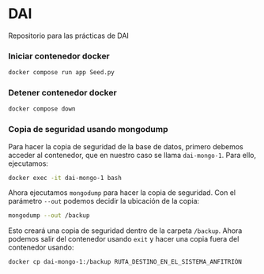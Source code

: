 # DAI

Repositorio para las prácticas de DAI

### Iniciar contenedor docker

```bash
docker compose run app Seed.py
```

### Detener contenedor docker

```bash
docker compose down
```

### Copia de seguridad usando mongodump

Para hacer la copia de seguridad de la base de datos, primero debemos acceder al contenedor, que en nuestro caso se llama `dai-mongo-1`. Para ello, ejecutamos:

```bash
docker exec -it dai-mongo-1 bash
```
Ahora ejecutamos ```mongodump``` para hacer la copia de seguridad. Con el parámetro `--out` podemos decidir la ubicación de la copia:

```bash
mongodump --out /backup
```
Esto creará una copia de seguridad dentro de la carpeta `/backup`. Ahora podemos salir del contenedor usando `exit` y hacer una copia fuera del contenedor usando:

```bash
docker cp dai-mongo-1:/backup RUTA_DESTINO_EN_EL_SISTEMA_ANFITRIÓN
```


